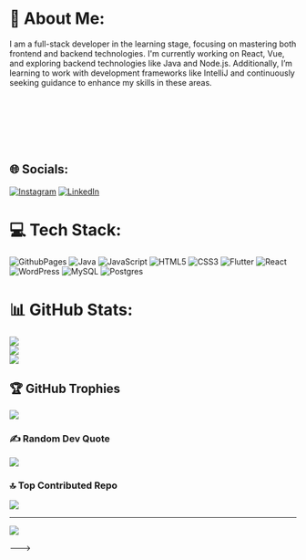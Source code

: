 # 💫 About Me:
I am a full-stack developer in the learning stage, focusing on mastering both frontend and backend technologies. I'm currently working on React, Vue, and exploring backend technologies like Java and Node.js. Additionally, I’m learning to work with development frameworks like IntelliJ and continuously seeking guidance to enhance my skills in these areas.<br><br><br><br><br><br><br>


## 🌐 Socials:
[![Instagram](https://img.shields.io/badge/Instagram-%23E4405F.svg?logo=Instagram&logoColor=white)](https://instagram.com/bhadrayu) [![LinkedIn](https://img.shields.io/badge/LinkedIn-%230077B5.svg?logo=linkedin&logoColor=white)](https://linkedin.com/in/bhadrayu-panda) 

# 💻 Tech Stack:
![GithubPages](https://img.shields.io/badge/github%20pages-121013?style=for-the-badge&logo=github&logoColor=white) ![Java](https://img.shields.io/badge/java-%23ED8B00.svg?style=for-the-badge&logo=openjdk&logoColor=white) ![JavaScript](https://img.shields.io/badge/javascript-%23323330.svg?style=for-the-badge&logo=javascript&logoColor=%23F7DF1E) ![HTML5](https://img.shields.io/badge/html5-%23E34F26.svg?style=for-the-badge&logo=html5&logoColor=white) ![CSS3](https://img.shields.io/badge/css3-%231572B6.svg?style=for-the-badge&logo=css3&logoColor=white) ![Flutter](https://img.shields.io/badge/Flutter-%2302569B.svg?style=for-the-badge&logo=Flutter&logoColor=white) ![React](https://img.shields.io/badge/react-%2320232a.svg?style=for-the-badge&logo=react&logoColor=%2361DAFB) ![WordPress](https://img.shields.io/badge/WordPress-%23117AC9.svg?style=for-the-badge&logo=WordPress&logoColor=white) ![MySQL](https://img.shields.io/badge/mysql-4479A1.svg?style=for-the-badge&logo=mysql&logoColor=white) ![Postgres](https://img.shields.io/badge/postgres-%23316192.svg?style=for-the-badge&logo=postgresql&logoColor=white)
# 📊 GitHub Stats:
![](https://github-readme-stats.vercel.app/api?username=bhadrayu09&theme=dark&hide_border=false&include_all_commits=false&count_private=false)<br/>
![](https://github-readme-streak-stats.herokuapp.com/?user=bhadrayu09&theme=dark&hide_border=false)<br/>
![](https://github-readme-stats.vercel.app/api/top-langs/?username=bhadrayu09&theme=dark&hide_border=false&include_all_commits=false&count_private=false&layout=compact)

## 🏆 GitHub Trophies
![](https://github-profile-trophy.vercel.app/?username=bhadrayu09&theme=radical&no-frame=false&no-bg=true&margin-w=4)

### ✍️ Random Dev Quote
![](https://quotes-github-readme.vercel.app/api?type=horizontal&theme=radical)

### 🔝 Top Contributed Repo
![](https://github-contributor-stats.vercel.app/api?username=bhadrayu09&limit=5&theme=dark&combine_all_yearly_contributions=true)

---
[![](https://visitcount.itsvg.in/api?id=bhadrayu09&icon=0&color=0)](https://visitcount.itsvg.in)

<!-- Proudly created with GPRM ( https://gprm.itsvg.in ) -->
--->
